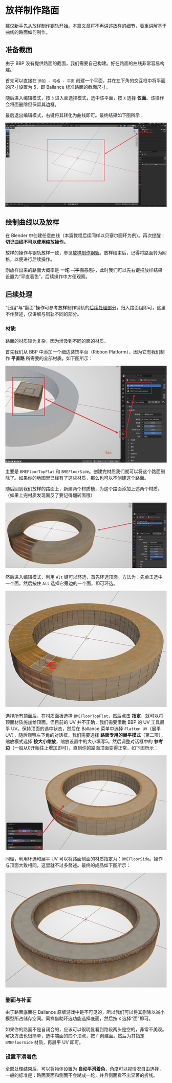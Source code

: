 # 放样制作路面

建议新手先从[放样制作钢轨](./sampling-rail.md#放样)开始。本篇文章将不再讲述放样的细节，着重讲解基于曲线的路面如何制作。

## 准备截面

由于 BBP 没有提供路面的截面，我们需要自己构建。好在路面的曲线非常容易构建。

首先可以直接在 `添加 - 网格 - 平面` 创建一个平面，并在左下角的交互框中将平面的尺寸设置为 5，即 Ballance 标准路面的截面尺寸。

随后进入编辑模式，按 `3` 进入面选择模式，选中该平面，按 `X` 选择 **仅面**。该操作会将面删除但保留其边框。

最后退出编辑模式，右键将其转化为曲线即可。最终结果如下图所示：

![sampling_floor_section](../../imgs/sampling_floor_section.png)

## 绘制曲线以及放样

在 Blender 中创建任意曲线（本篇教程后续同样以贝塞尔圆环为例）。再次提醒：**切记曲线不可以使用缩放操作。**

放样的操作与钢轨放样一致，参见[放样制作钢轨](./sampling-rail.md#放样)。放样结束后，记得将路面转为网格，以便进行后续操作。

刚放样出来的路面大概率是 **一坨** ~~（字面意思）~~，此时我们可以先右键把放样结果设置为“平直着色”，后续操作中方便观察。

## 后续处理

“归组”与“翻面”操作可参考放样制作钢轨的[后续处理部分](./sampling-rail.md#后续处理)，归入路面组即可，这里不作赘述，仅讲解与钢轨不同的部分。

### 材质

路面的材质较为复杂，因为涉及到不同的面的材质。

首先我们从 BBP 中添加一个细边装饰平台（Ribbon Platform），因为它有我们制作 **平直路** 所需要的全部材质。如下图所示：

![sampling_floor_gen_material](../../imgs/sampling_floor_gen_material.png)

主要是 `BMEFloorTopFlat` 和 `BMEFloorSide`。创建完材质我们就可以将这个路面删除了。如果你的地图里已经有了这些材质，那么也可以不创建这个路面。

随后回到我们放样的路面上，新建两个材质槽，为这个路面添加上述两个材质。（如果上完材质发现面反了要记得翻转面哦）

![sampling_floor_material](../../imgs/sampling_floor_material.png)

然后进入编辑模式，利用 `Alt` 键可以环选，首先环选顶面。方法为：先单击选中一个面，然后按住 `Alt` 选择它旁边的一个面，即可环选。

![sampling_floor_select_top](../../imgs/sampling_floor_select_top.png)

选择所有顶面后，在材质面板选择 `BMEFloorTopFlat`，然后点击 **指定**，就可以将顶面材质施加给顶面。但目前的 UV 并不正确，我们需要借助 BBP 的 UV 工具展平 UV。保持顶面的选中状态，然后在 Ballance 菜单中选择 `Flatten UV`（展平 UV），随后观察左下角的对话框，我们需要选择 **路面专用的展平模式**（第二项），缩放模式选择 **按大小缩放**，缩放设置中的大小填写5。然后调整对话框中的 **参考边**（一般从0开始往上增加即可），直到你的路面顶面变得正常，如下图所示：

![sampling_floor_flatten_uv](../../imgs/sampling_floor_flatten_uv.png)

同理，利用环选和展平 UV 可以将路面侧面的材质指定为：`BMEFloorSide`。操作与顶面大致相同，这里就不过多赘述。最终的成品如下图所示：

![sampling_floor_result](../../imgs/sampling_floor_result.png)

### 删面与补面

由于路面底面在 Ballance 原版游戏中是不可见的，所以我们可以将其删除以减小模型所占储存空间。同样借助环选功能选择底面，然后按 `X` 选择“面”即可。

如果你的路面不是自闭合的，应该可以很明显看到路段两头是空的，非常不美观。解决方法也很简单，选中端面的四个顶点，按 `F` 创建面。然后为其指定 `BMEFloorSide` 材质，再展平 UV 即可。

### 设置平滑着色

全部处理结束后，可以将物体设置为 **自动平滑着色**，角度可以视情况自由选择，一般的标准是：路面表面和侧面不会糊成一坨，并且侧面看不出显著的折线。
